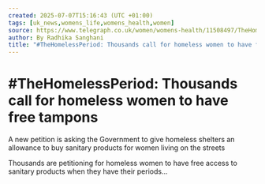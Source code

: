 ```yaml
---
created: 2025-07-07T15:16:43 (UTC +01:00)
tags: [uk_news,womens_life,womens_health,women]
source: https://www.telegraph.co.uk/women/womens-health/11508497/TheHomelessPeriod-Campaign-for-homeless-women-to-have-free-tampons.html
author: By Radhika Sanghani 
title: "#TheHomelessPeriod: Thousands call for homeless women to have free tampons"
---
```


# #TheHomelessPeriod: Thousands call for homeless women to have free tampons

A new petition is asking the Government to give homeless shelters an allowance to buy sanitary products for women living on the streets

Thousands are petitioning for homeless women to have free access to sanitary products when they have their periods...
